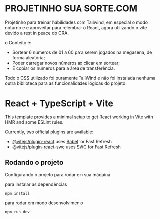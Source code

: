 # PROJETINHO SUA SORTE.COM
Projetinho para treinar habilidades com Tailwind, em especial o modo noturno e e aproveitar para
relembrar o React, agora utilizando o vite devido a rest in peace do CRA.

o Conteito é: 
- Sortear 6 números de 01 a 60 para serem jogados na megasena, de forma aleatória;
- Poder carregar novos números ao clicar em sortear;
- E copiar os numeros para a área de transferência.

Todo o CSS utilizado foi puramente TailWind e não foi instalada nenhuma outra biblioteca para as funcionalidades lógicas do projeto.

# React + TypeScript + Vite

This template provides a minimal setup to get React working in Vite with HMR and some ESLint rules.

Currently, two official plugins are available:

- [@vitejs/plugin-react](https://github.com/vitejs/vite-plugin-react/blob/main/packages/plugin-react/README.md) uses [Babel](https://babeljs.io/) for Fast Refresh
- [@vitejs/plugin-react-swc](https://github.com/vitejs/vite-plugin-react-swc) uses [SWC](https://swc.rs/) for Fast Refresh

## Rodando o projeto

Configurando o projeto para rodar em sua máquina.

para instalar as dependências
```
npm install
```
para rodar em modo desenvolvimento
```
npm run dev
```

